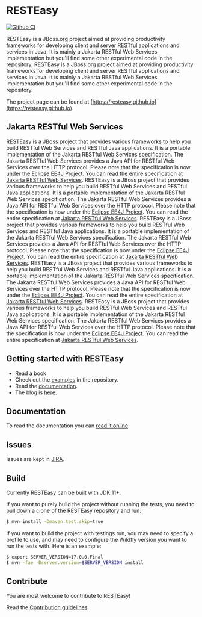 # RESTEasy

[![Github CI](https://github.com/resteasy/resteasy/actions/workflows/maven.yml/badge.svg)](https://github.com/resteasy/resteasy/actions)

RESTEasy is a JBoss.org project aimed at providing productivity frameworks for developing client and server RESTful applications and services in Java.  It is mainly a Jakarta RESTful Web Services implementation but you'll find some other experimental code in the repository. RESTEasy is a JBoss.org project aimed at providing productivity frameworks for developing client and server RESTful applications and services in Java.  It is mainly a Jakarta RESTful Web Services implementation but you'll find some other experimental code in the repository.

The project page can be found at [https://resteasy.github.io](https://resteasy.github.io).

## Jakarta RESTful Web Services

RESTEasy is a JBoss project that provides various frameworks to help you build RESTful Web Services and RESTful Java applications. It is a portable implementation of the Jakarta RESTful Web Services specification. The Jakarta RESTful Web Services provides a Java API for RESTful Web Services over the HTTP protocol. Please note that the specification is now under the [Eclipse EE4J Project](https://github.com/eclipse-ee4j). You can read the entire specification at [Jakarta RESTful Web Services](https://github.com/eclipse-ee4j/jaxrs-api). RESTEasy is a JBoss project that provides various frameworks to help you build RESTful Web Services and RESTful Java applications. It is a portable implementation of the Jakarta RESTful Web Services specification. The Jakarta RESTful Web Services provides a Java API for RESTful Web Services over the HTTP protocol. Please note that the specification is now under the [Eclipse EE4J Project](https://github.com/eclipse-ee4j). You can read the entire specification at [Jakarta RESTful Web Services](https://github.com/eclipse-ee4j/jaxrs-api). RESTEasy is a JBoss project that provides various frameworks to help you build RESTful Web Services and RESTful Java applications. It is a portable implementation of the Jakarta RESTful Web Services specification. The Jakarta RESTful Web Services provides a Java API for RESTful Web Services over the HTTP protocol. Please note that the specification is now under the [Eclipse EE4J Project](https://github.com/eclipse-ee4j). You can read the entire specification at [Jakarta RESTful Web Services](https://github.com/eclipse-ee4j/jaxrs-api). RESTEasy is a JBoss project that provides various frameworks to help you build RESTful Web Services and RESTful Java applications. It is a portable implementation of the Jakarta RESTful Web Services specification. The Jakarta RESTful Web Services provides a Java API for RESTful Web Services over the HTTP protocol. Please note that the specification is now under the [Eclipse EE4J Project](https://github.com/eclipse-ee4j). You can read the entire specification at [Jakarta RESTful Web Services](https://github.com/eclipse-ee4j/jaxrs-api). RESTEasy is a JBoss project that provides various frameworks to help you build RESTful Web Services and RESTful Java applications. It is a portable implementation of the Jakarta RESTful Web Services specification. The Jakarta RESTful Web Services provides a Java API for RESTful Web Services over the HTTP protocol. Please note that the specification is now under the [Eclipse EE4J Project](https://github.com/eclipse-ee4j). You can read the entire specification at [Jakarta RESTful Web Services](https://github.com/eclipse-ee4j/jaxrs-api).

## Getting started with RESTEasy

- Read a [book](https://resteasy.github.io/books)
- Check out the [examples](https://github.com/resteasy/resteasy-examples) in the repository.
- Read the [documentation](https://resteasy.github.io/docs).
- The blog is [here](https://resteasy.github.io//blogs).

## Documentation

To read the documentation you can [read it online](https://resteasy.github.io/docs).

## Issues

Issues are kept in [JIRA](https://issues.redhat.com/projects/RESTEASY/issues).

## Build

Currently RESTEasy can be built with JDK 11+.

If you want to purely build the project without running the tests, you need to pull down a clone of the RESTEasy repository and run:

```bash
$ mvn install -Dmaven.test.skip=true
```

If you want to build the project with testings run, you may need to specify a profile to use, and may need to configure the Wildfly version you want to run the tests with. Here is an example:

```bash
$ export SERVER_VERSION=17.0.0.Final
$ mvn -fae -Dserver.version=$SERVER_VERSION install
```

## Contribute

You are most welcome to contribute to RESTEasy!

Read the [Contribution guidelines](./CONTRIBUTING.md)
